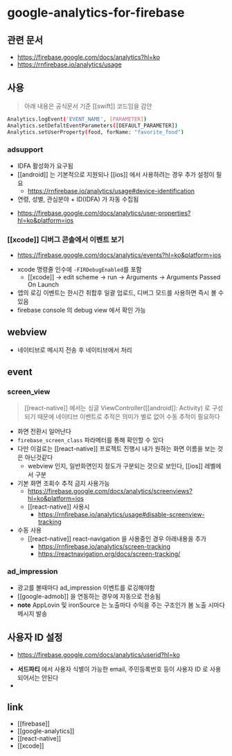 # google-analytics-for-firebase

## 관련 문서
+ https://firebase.google.com/docs/analytics?hl=ko
+ https://rnfirebase.io/analytics/usage

## 사용
> 아래 내용은 공식문서 기준 [[swift]] 코드임을 감안
```sh
Analytics.logEvent('EVENT_NAME', [PARAMETER])
Analytics.setDefaltEventParameters([DEFAULT_PARAMETER])
Analytics.setUserProperty(food, forName: "favorite_food")
```

### adsupport
- IDFA 활성화가 요구됨
- [[android]] 는 기본적으로 지원되나 [[ios]] 에서 사용하려는 경우 추가 설정이 필요
  + https://rnfirebase.io/analytics/usage#device-identification
- 연령, 성별, 관심분야 + ID(IDFA) 가 자동 수집됨
+ https://firebase.google.com/docs/analytics/user-properties?hl=ko&platform=ios

### [[xcode]] 디버그 콘솔에서 이벤트 보기
+ https://firebase.google.com/docs/analytics/events?hl=ko&platform=ios
- xcode 명령줄 인수에 `-FIRDebugEnabled`를 포함
  - [[xcode]] -> edit scheme -> run -> Arguments -> Arguments Passed On Launch
- 앱의 로깅 이벤트는 한시간 취합후 일괄 업로드, 디버그 모드를 사용하면 즉시 볼 수 있음
- firebase console 의 debug view 에서 확인 가능

## webview
- 네이티브로 메시지 전송 후 네이티브에서 처리

## event
### screen_view
> [[react-native]] 에서는 싱글 ViewController([[android]]: Activity) 로 구성되기 때문에 네이티브 이벤트로 추적은 의미가 별로 없어 수동 추적이 필요하다
- 화면 전환시 일어난다
- `firebase_screen_class` 파라메터를 통해 확인할 수 있다
- 다만 이걸로는 [[react-native]] 프로젝트 진행시 내가 원하는 화면 이름을 보는 것은 아닌것같다
  - webview 인지, 일반화면인지 정도가 구분되는 것으로 보인다, [[ios]] 레벨에서 구분
- 기본 화면 조회수 추적 금지 사용가능
  + https://firebase.google.com/docs/analytics/screenviews?hl=ko&platform=ios
  - [[react-native]] 사용시
    + https://rnfirebase.io/analytics/usage#disable-screenview-tracking
- 수동 사용
  - [[react-native]] react-navigation 을 사용중인 경우 아래내용을 추가
    + https://rnfirebase.io/analytics/screen-tracking
    + https://reactnavigation.org/docs/screen-tracking/

### ad_impression
- 광고를 볼때마다 ad_impression 이벤트를 로깅해야함
- [[google-admob]] 을 연동하는 경우에 자동으로 전송됨
- **note** AppLovin 및 ironSource 는 노출마다 수익을 주는 구조인가 봄 노출 시마다 메시지 발송

## 사용자 ID 설정
+ https://firebase.google.com/docs/analytics/userid?hl=ko
- **서드파티** 에서 사용자 식별이 가능한 email, 주민등록번호 등이 사용자 ID 로 사용되어서는 안된다
- 

## link
- [[firebase]]
- [[google-analytics]]
- [[react-native]]
- [[xcode]]
